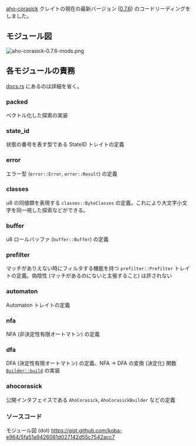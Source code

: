 [aho-corasick](https://github.com/BurntSushi/aho-corasick) クレイトの現在の最新バージョン ([0.7.6](https://github.com/BurntSushi/aho-corasick/tree/0.7.6)) のコードリーディングをしました。

## モジュール図
![aho-corasick-0.7.6-mods.png](https://qiita-image-store.s3.ap-northeast-1.amazonaws.com/0/67404/40850ed0-646f-71a6-d7fc-1395db3500ed.png)

## 各モジュールの責務
[docs.rs](https://docs.rs/aho-corasick/0.7.6/aho_corasick/) にあるのは詳細を省く。
### packed
ベクトル化した探索の実装
### state_id
状態の番号を表す型である StateID トレイトの定義
### error
エラー型 (`error::Error`, `error::Result`) の定義
### classes
u8 の同値類を表現する `classes::ByteClasses` の定義。これにより大文字小文字を同一視した探索などができる。
### buffer
u8 ロールバッファ (`buffer::Buffer`) の定義
### prefilter
マッチがありえない時にフィルタする機能を持つ `prefilter::Prefilter` トレイトの定義。偽陰性 (マッチがあるのにないと主張すること) は許されない
### automaton
Automaton トレイトの定義
### nfa
NFA (非決定性有限オートマトン) の定義
### dfa
DFA (決定性有限オートマトン) の定義、NFA -> DFA の変換 (決定化) 関数 [`Builder::build`](https://github.com/BurntSushi/aho-corasick/blob/0.7.6/src/dfa.rs#L619-L670) の実装
### ahocorasick
公開インタフェイスである `AhoCorasick`, `AhoCorasickBuilder` などの定義

### ソースコード
モジュール図 (dot) https://gist.github.com/koba-e964/5fa51a9426061d027142d55c7542acc7
